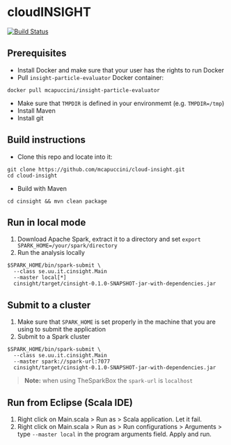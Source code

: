 # cloudINSIGHT
[![Build Status](https://travis-ci.org/mcapuccini/cloud-insight.svg?branch=master)](https://travis-ci.org/mcapuccini/cloud-insight)

## Prerequisites
- Install Docker and make sure that your user has the rights to run Docker
- Pull `insight-particle-evaluator` Docker container:
```
docker pull mcapuccini/insight-particle-evaluator
```
- Make sure that `TMPDIR` is defined in your environmemt (e.g. `TMPDIR=/tmp`)
- Install Maven
- Install git

## Build instructions
- Clone this repo and locate into it:
```
git clone https://github.com/mcapuccini/cloud-insight.git
cd cloud-insight
```
- Build with Maven
```
cd cinsight && mvn clean package
```

## Run in local mode
1) Download Apache Spark, extract it to a directory and set ``export SPARK_HOME=/your/spark/directory``
2) Run the analysis locally
```
$SPARK_HOME/bin/spark-submit \
  --class se.uu.it.cinsight.Main
  --master local[*]
  cinsight/target/cinsight-0.1.0-SNAPSHOT-jar-with-dependencies.jar
```

## Submit to a cluster
1) Make sure that `SPARK_HOME` is set properly in the machine that you are using to submit the application
2) Submit to a Spark cluster
```
$SPARK_HOME/bin/spark-submit \
  --class se.uu.it.cinsight.Main
  --master spark://spark-url:7077
  cinsight/target/cinsight-0.1.0-SNAPSHOT-jar-with-dependencies.jar
```
> **Note:** when using TheSparkBox the `spark-url` is `localhost`

## Run from Eclipse (Scala IDE)
1) Right click on Main.scala > Run as > Scala application. Let it fail.
2) Right click on Main.scala > Run as > Run configurations > Arguments > type `--master local` in the program arguments field. Apply and run. 
